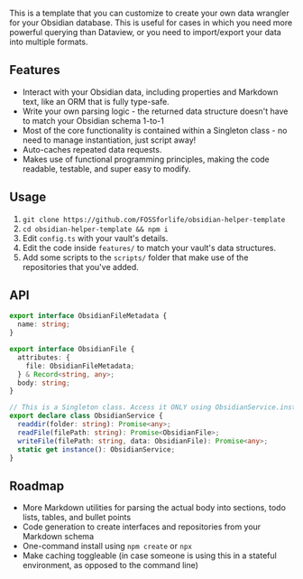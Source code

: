 This is a template that you can customize to create your own data wrangler for your Obsidian database. This is useful for cases in which you need more powerful querying than Dataview, or you need to import/export your data into multiple formats.

## Features

- Interact with your Obsidian data, including properties and Markdown text, like an ORM that is fully type-safe.
- Write your own parsing logic - the returned data structure doesn't have to match your Obsidian schema 1-to-1
- Most of the core functionality is contained within a Singleton class - no need to manage instantiation, just script away!
- Auto-caches repeated data requests.
- Makes use of functional programming principles, making the code readable, testable, and super easy to modify.

## Usage

1. `git clone https://github.com/FOSSforlife/obsidian-helper-template`
2. `cd obsidian-helper-template && npm i`
3. Edit `config.ts` with your vault's details.
4. Edit the code inside `features/` to match your vault's data structures.
5. Add some scripts to the `scripts/` folder that make use of the repositories that you've added.

## API

```ts
export interface ObsidianFileMetadata {
  name: string;
}

export interface ObsidianFile {
  attributes: {
    file: ObsidianFileMetadata;
  } & Record<string, any>;
  body: string;
}

// This is a Singleton class. Access it ONLY using ObsidianService.instance
export declare class ObsidianService {
  readdir(folder: string): Promise<any>;
  readFile(filePath: string): Promise<ObsidianFile>;
  writeFile(filePath: string, data: ObsidianFile): Promise<any>;
  static get instance(): ObsidianService;
}
```

## Roadmap

- More Markdown utilities for parsing the actual body into sections, todo lists, tables, and bullet points
- Code generation to create interfaces and repositories from your Markdown schema
- One-command install using `npm create` or `npx`
- Make caching toggleable (in case someone is using this in a stateful environment, as opposed to the command line)
